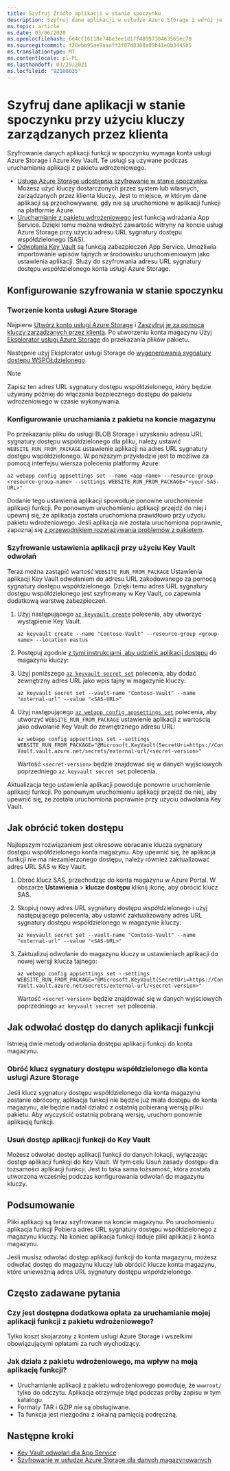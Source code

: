 ```yaml
---
title: Szyfruj Źródło aplikacji w stanie spoczynku
description: Szyfruj dane aplikacji w usłudze Azure Storage i wdróż je jako plik pakietu.
ms.topic: article
ms.date: 03/06/2020
ms.openlocfilehash: 6e4cf16118e748e3ee1d1ff4899730463565ec70
ms.sourcegitcommit: f28ebb95ae9aaaff3f87d8388a09b41e0b3445b5
ms.translationtype: MT
ms.contentlocale: pl-PL
ms.lasthandoff: 03/29/2021
ms.locfileid: "92108035"
---
```

# <a name="encrypt-your-application-data-at-rest-using-customer-managed-keys"></a>Szyfruj dane aplikacji w stanie spoczynku przy użyciu kluczy zarządzanych przez klienta

Szyfrowanie danych aplikacji funkcji w spoczynku wymaga konta usługi Azure Storage i Azure Key Vault. Te usługi są używane podczas uruchamiania aplikacji z pakietu wdrożeniowego.

  - [Usługa Azure Storage udostępnia szyfrowanie w stanie spoczynku](../storage/common/storage-service-encryption.md). Możesz użyć kluczy dostarczonych przez system lub własnych, zarządzanych przez klienta kluczy. Jest to miejsce, w którym dane aplikacji są przechowywane, gdy nie są uruchomione w aplikacji funkcji na platformie Azure.
  - [Uruchamianie z pakietu wdrożeniowego](run-functions-from-deployment-package.md) jest funkcją wdrażania App Service. Dzięki temu można wdrożyć zawartość witryny na koncie usługi Azure Storage przy użyciu adresu URL sygnatury dostępu współdzielonego (SAS).
  - [Odwołania Key Vault](../app-service/app-service-key-vault-references.md) są funkcją zabezpieczeń App Service. Umożliwia importowanie wpisów tajnych w środowisku uruchomieniowym jako ustawienia aplikacji. Służy do szyfrowania adresu URL sygnatury dostępu współdzielonego konta usługi Azure Storage.

## <a name="set-up-encryption-at-rest"></a>Konfigurowanie szyfrowania w stanie spoczynku

### <a name="create-an-azure-storage-account"></a>Tworzenie konta usługi Azure Storage

Najpierw [Utwórz konto usługi Azure Storage](../storage/common/storage-account-create.md) i [Zaszyfruj je za pomocą kluczy zarządzanych przez klienta](../storage/common/customer-managed-keys-overview.md). Po utworzeniu konta magazynu Użyj [Eksplorator usługi Azure Storage](../vs-azure-tools-storage-manage-with-storage-explorer.md) do przekazania plików pakietu.

Następnie użyj Eksplorator usługi Storage do [wygenerowania sygnatury dostępu WSPÓŁdzielonego](../vs-azure-tools-storage-manage-with-storage-explorer.md?tabs=windows#generate-a-sas-in-storage-explorer). 

> [!NOTE]
> Zapisz ten adres URL sygnatury dostępu współdzielonego, który będzie używany później do włączania bezpiecznego dostępu do pakietu wdrożeniowego w czasie wykonywania.

### <a name="configure-running-from-a-package-from-your-storage-account"></a>Konfigurowanie uruchamiania z pakietu na koncie magazynu
  
Po przekazaniu pliku do usługi BLOB Storage i uzyskaniu adresu URL sygnatury dostępu współdzielonego dla pliku, należy ustawić `WEBSITE_RUN_FROM_PACKAGE` ustawienie aplikacji na adres URL sygnatury dostępu współdzielonego. W poniższym przykładzie jest to możliwe za pomocą interfejsu wiersza polecenia platformy Azure:

```
az webapp config appsettings set --name <app-name> --resource-group <resource-group-name> --settings WEBSITE_RUN_FROM_PACKAGE="<your-SAS-URL>"
```

Dodanie tego ustawienia aplikacji spowoduje ponowne uruchomienie aplikacji funkcji. Po ponownym uruchomieniu aplikacji przejdź do niej i upewnij się, że aplikacja została uruchomiona prawidłowo przy użyciu pakietu wdrożeniowego. Jeśli aplikacja nie została uruchomiona poprawnie, zapoznaj się [z przewodnikiem rozwiązywania problemów z pakietem](run-functions-from-deployment-package.md#troubleshooting).

### <a name="encrypt-the-application-setting-using-key-vault-references"></a>Szyfrowanie ustawienia aplikacji przy użyciu Key Vault odwołań

Teraz można zastąpić wartość `WEBSITE_RUN_FROM_PACKAGE` Ustawienia aplikacji Key Vault odwołaniem do adresu URL zakodowanego za pomocą sygnatury dostępu współdzielonego. Dzięki temu adres URL sygnatury dostępu współdzielonego jest szyfrowany w Key Vault, co zapewnia dodatkową warstwę zabezpieczeń.

1. Użyj następującego [`az keyvault create`](/cli/azure/keyvault#az-keyvault-create) polecenia, aby utworzyć wystąpienie Key Vault.       

    ```azurecli    
    az keyvault create --name "Contoso-Vault" --resource-group <group-name> --location eastus    
    ```    

1. Postępuj zgodnie [z tymi instrukcjami, aby udzielić aplikacji dostępu](../app-service/app-service-key-vault-references.md#granting-your-app-access-to-key-vault) do magazynu kluczy:

1. Użyj poniższego [`az keyvault secret set`](/cli/azure/keyvault/secret#az-keyvault-secret-set) polecenia, aby dodać zewnętrzny adres URL jako wpis tajny w magazynie kluczy:   

    ```azurecli    
    az keyvault secret set --vault-name "Contoso-Vault" --name "external-url" --value "<SAS-URL>"    
    ```    

1.  Użyj następującego [`az webapp config appsettings set`](/cli/azure/webapp/config/appsettings#az-webapp-config-appsettings-set) polecenia, aby utworzyć `WEBSITE_RUN_FROM_PACKAGE` ustawienie aplikacji z wartością jako odwołanie Key Vault do zewnętrznego adresu URL:

    ```azurecli    
    az webapp config appsettings set --settings WEBSITE_RUN_FROM_PACKAGE="@Microsoft.KeyVault(SecretUri=https://Contoso-Vault.vault.azure.net/secrets/external-url/<secret-version>"    
    ```

    Wartość `<secret-version>` będzie znajdować się w danych wyjściowych poprzedniego `az keyvault secret set` polecenia.

Aktualizacja tego ustawienia aplikacji powoduje ponowne uruchomienie aplikacji funkcji. Po ponownym uruchomieniu aplikacji przejdź do niej, aby upewnić się, że została uruchomiona poprawnie przy użyciu odwołania Key Vault.

## <a name="how-to-rotate-the-access-token"></a>Jak obrócić token dostępu

Najlepszym rozwiązaniem jest okresowe obracanie klucza sygnatury dostępu współdzielonego konta magazynu. Aby upewnić się, że aplikacja funkcji nie ma niezamierzonego dostępu, należy również zaktualizować adres URL SAS w Key Vault.

1. Obróć klucz SAS, przechodząc do konta magazynu w Azure Portal. W obszarze **Ustawienia**  >  **klucze dostępu** kliknij ikonę, aby obrócić klucz SAS.

1. Skopiuj nowy adres URL sygnatury dostępu współdzielonego i użyj następującego polecenia, aby ustawić zaktualizowany adres URL sygnatury dostępu współdzielonego w magazynie kluczy:

    ```azurecli    
    az keyvault secret set --vault-name "Contoso-Vault" --name "external-url" --value "<SAS-URL>"    
    ``` 

1. Zaktualizuj odwołanie do magazynu kluczy w ustawieniach aplikacji do nowej wersji klucza tajnego:

    ```azurecli    
    az webapp config appsettings set --settings WEBSITE_RUN_FROM_PACKAGE="@Microsoft.KeyVault(SecretUri=https://Contoso-Vault.vault.azure.net/secrets/external-url/<secret-version>"    
    ```

    Wartość `<secret-version>` będzie znajdować się w danych wyjściowych poprzedniego `az keyvault secret set` polecenia.

## <a name="how-to-revoke-the-function-apps-data-access"></a>Jak odwołać dostęp do danych aplikacji funkcji

Istnieją dwie metody odwołania dostępu aplikacji funkcji do konta magazynu. 

### <a name="rotate-the-sas-key-for-the-azure-storage-account"></a>Obróć klucz sygnatury dostępu współdzielonego dla konta usługi Azure Storage

Jeśli klucz sygnatury dostępu współdzielonego dla konta magazynu zostanie obrócony, aplikacja funkcji nie będzie już miała dostępu do konta magazynu, ale będzie nadal działać z ostatnią pobieraną wersją pliku pakietu. Aby wyczyścić ostatnią pobraną wersję, uruchom ponownie aplikację funkcji.

### <a name="remove-the-function-apps-access-to-key-vault"></a>Usuń dostęp aplikacji funkcji do Key Vault

Możesz odwołać dostęp aplikacji funkcji do danych lokacji, wyłączając dostęp aplikacji funkcji do Key Vault. W tym celu Usuń zasady dostępu dla tożsamości aplikacji funkcji. Jest to taka sama tożsamość, która została utworzona wcześniej podczas konfigurowania odwołań do magazynu kluczy.

## <a name="summary"></a>Podsumowanie

Pliki aplikacji są teraz szyfrowane na koncie magazynu. Po uruchomieniu aplikacja funkcji Pobiera adres URL sygnatury dostępu współdzielonego z magazynu kluczy. Na koniec aplikacja funkcji ładuje pliki aplikacji z konta magazynu. 

Jeśli musisz odwołać dostęp aplikacji funkcji do konta magazynu, możesz odwołać dostęp do magazynu kluczy lub obrócić klucze konta magazynu, które unieważnią adres URL sygnatury dostępu współdzielonego.

## <a name="frequently-asked-questions"></a>Często zadawane pytania

### <a name="is-there-any-additional-charge-for-running-my-function-app-from-the-deployment-package"></a>Czy jest dostępna dodatkowa opłata za uruchamianie mojej aplikacji funkcji z pakietu wdrożeniowego?

Tylko koszt skojarzony z kontem usługi Azure Storage i wszelkimi obowiązującymi opłatami za ruch wychodzący.

### <a name="how-does-running-from-the-deployment-package-affect-my-function-app"></a>Jak działa z pakietu wdrożeniowego, ma wpływ na moją aplikację funkcji?

- Uruchamianie aplikacji z pakietu wdrożeniowego powoduje, że `wwwroot/` tylko do odczytu. Aplikacja otrzymuje błąd podczas próby zapisu w tym katalogu.
- Formaty TAR i GZIP nie są obsługiwane.
- Ta funkcja jest niezgodna z lokalną pamięcią podręczną.

## <a name="next-steps"></a>Następne kroki

- [Key Vault odwołań dla App Service](../app-service/app-service-key-vault-references.md)
- [Szyfrowanie w usłudze Azure Storage dla danych magazynowanych](../storage/common/storage-service-encryption.md)